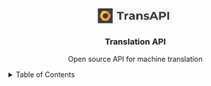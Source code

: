 <div id="top"></div>

<!-- PROJECT LOGO -->
<br />
<div align="center">
  <a href="https://github.com/AmraniMohammed/machine-translation">
    <img src="app_logo.jpg" alt="Logo" width="150">
  </a>

  <h3 align="center">Translation API</h3>

  <p align="center">
    Open source API for machine translation
  </p>
</div>

<!-- TABLE OF CONTENTS -->
<details>
  <summary>Table of Contents</summary>
  <ol>
    <li>
      <a href="#about-the-project">About The Project</a>
      <ul>
        <li><a href="#built-with">Built With</a></li>
      </ul>
    </li>
    <li>
      <a href="#getting-started">Getting Started</a>
      <ul>
        <li><a href="#prerequisites">Prerequisites</a></li>
        <li><a href="#installation">Installation</a></li>
      </ul>
    </li>
  </ol>
</details>